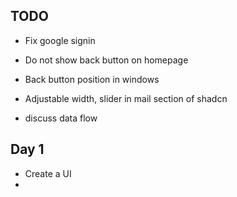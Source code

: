 ## TODO

- Fix google signin
- Do not show back button on homepage
- Back button position in windows
- Adjustable width, slider in mail section of shadcn

- discuss data flow


## Day 1
- Create a UI
- 